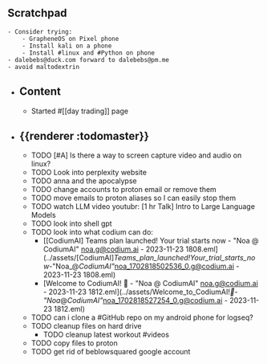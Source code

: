 ## Scratchpad
	- Consider trying:
		- GrapheneOS on Pixel phone
		- Install kali on a phone
		- Install #linux and #Python on phone
	- dalebebs@duck.com forward to dalebebs@pm.me
	- avoid maltodextrin
- ## Content
	- Started #[[day trading]] page
- ## {{renderer :todomaster}}
	- TODO [#A] Is there a way to screen capture video and audio on linux?
	- TODO Look into perplexity website
	- TODO anna and the apocalypse
	- TODO change accounts to proton email or remove them
	- TODO move emails to proton aliases so I can easily stop them
	- TODO watch LLM video youtubr: [1 hr Talk]  Intro to Large Language Models
	- TODO look into shell gpt
	- TODO look into what codium can do:
		- [[CodiumAI] Teams plan launched! Your trial starts now - "Noa @ CodiumAI" <noa.g@codium.ai> - 2023-11-23 1808.eml](../assets/[CodiumAI]_Teams_plan_launched!_Your_trial_starts_now_-_"Noa_@_CodiumAI"_<noa_1702818502536_0.g@codium.ai> - 2023-11-23 1808.eml)
		- [Welcome to CodiumAI! 🚀 - "Noa @ CodiumAI" <noa.g@codium.ai> - 2023-11-23 1812.eml](../assets/Welcome_to_CodiumAI!_🚀_-_"Noa_@_CodiumAI"_<noa_1702818527254_0.g@codium.ai> - 2023-11-23 1812.eml)
	- TODO can i clone a #GitHub repo on my android phone for logseq?
	- TODO cleanup files on hard drive
		- TODO cleanup latest workout #videos
	- TODO copy files to proton
	- TODO get rid of beblowsquared google account